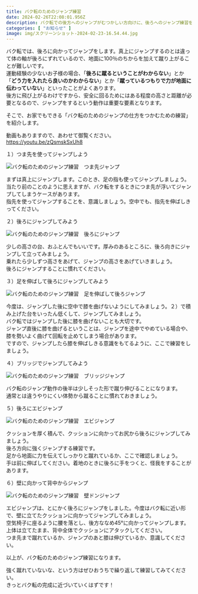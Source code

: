 ```yaml
---
title: バク転のためのジャンプ練習
date: 2024-02-26T22:08:01.956Z
description: バク転での後方へのジャンプがむつかしい方向けに、後ろへのジャンプ練習を紹介します。
categories: [ "お知らせ" ]
image: img/スクリーンショット-2024-02-23-16.54.44.jpg
---
```

バク転では、後ろに向かってジャンプをします。真上にジャンプするのとは違って体の軸が後ろにずれているので、地面に100％のちからを加えて蹴り上がることが難しいです。\
運動経験の少ないお子様の場合、「**後ろに蹴るということがわからない**」とか「**どう力を入れたら良いのかわからない**」とか「**蹴っているつもりで力が地面に伝わっていない**」といったことがよくあります。\
後方に飛び上がるわけですから、安全に回るためにはある程度の高さと距離が必要となるので、ジャンプをするという動作は重要な要素となります。

そこで、お家でもできる「バク転のためのジャンプの仕方をつかむための練習」を紹介します。

動画もありますので、あわせて御覧ください。\
https://youtu.be/zQsmskSxUh8

１）つま先を使ってジャンプしよう

![バク転のためのジャンプ練習　つま先ジャンプ](img/01.jpg)

まずは真上にジャンプします。このとき、足の指も使ってジャンプしましょう。\
当たり前のことのように思えますが、バク転をするときにつま先が浮いてジャンプしてしまうケースがあります。\
指先を使ってジャンプすることを、意識しましょう。空中でも、指先を伸ばしきってください。

２）後ろにジャンプしてみよう

![バク転のためのジャンプ練習　後ろにジャンプ](img/02.jpg)

少しの高さの台、おふとんでもいいです。厚みのあるところに、後ろ向きにジャンプして立ってみましょう。\
乗れたら少しずつ高さをあげて、ジャンプの高さをあげていきましょう。\
後ろにジャンプすることに慣れてください。

３）足を伸ばして後ろにジャンプしてみよう

![バク転のためのジャンプ練習　足を伸ばして後ろジャンプ](img/03.jpg)

今度は、ジャンプした後に空中で膝を曲げないようにしてみましょう。２）で積み上げた台をいったん低くして、ジャンプしてみましょう。\
バク転ではジャンプした後に膝を曲げないことも大切です。\
ジャンプ直後に膝を曲げるということは、ジャンプを途中でやめている場合や、膝を勢いよく曲げて回転を止めてしまう場合があります。\
ですので、ジャンプしたら膝を伸ばしきる意識をもてるように、ここで練習をしましょう。

４）ブリッジでジャンプしてみよう

![バク転のためのジャンプ練習　ブリッジジャンプ](img/04.jpg)

バク転のジャンプ動作の後半は少しそった形で蹴り伸びることになります。\
通常とは違うやりにくい体勢から蹴ることに慣れておきましょう。

５）後ろにエビジャンプ

![バク転のためのジャンプ練習　エビジャンプ](img/05.jpg)

クッションを厚く積んで、クッションに向かってお尻から後ろにジャンプしてみましょう。\
後ろ方向に強くジャンプする練習です。\
足から地面に力を伝えてしっかりと蹴れているか、ここで確認しましょう。\
手は前に伸ばしてください。着地のときに後ろに手をつくと、怪我をすることがあります。

６）壁に向かって背中からジャンプ

![バク転のためのジャンプ練習　壁ドンジャンプ](img/06.jpg)

エビジャンプは、とにかく後ろにジャンプをしました。今度はバク転に近い形で、壁に立てたクッションに向かってジャンプしてみましょう。\
空気椅子に座るように腰を落とし、後方ななめ45°に向かってジャンプします。上体は立てたまま、背中全体でクッションにアタックしてください。\
つま先まで蹴れているか、ジャンプのあと膝は伸びているか、意識してください。

以上が、バク転のためのジャンプ練習になります。

強く蹴れていないな、という方はぜひおうちで繰り返して練習してみてください。\
きっとバク転の完成に近づいていくはずです！